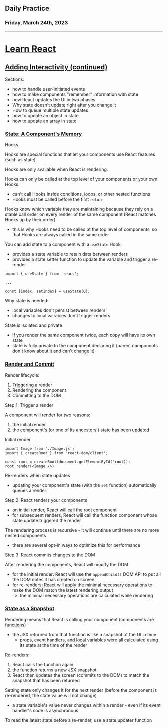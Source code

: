 ## Daily Practice
### Friday, March 24th, 2023
---


# [Learn React](https://react.dev/learn)  


## [Adding Interactivity (continued)](https://react.dev/learn/adding-interactivity)

Sections:  
- how to handle user-initiated events
- how to make components "remember" information with state
- how React updates the UI in two phases
- Why state doesn't update right after you change it
- How to queue multiple state updates
- how to update an object in state
- how to update an array in state


### [State: A Component's Memory](https://react.dev/learn/state-a-components-memory)

Hooks  

Hooks are special functions that let your components use React features (such as state).

Hooks are only available when React is rendering.

Hooks can only be called at the top level of your components or your own Hooks.
- can't call Hooks inside conditions, loops, or other nested functions
- Hooks must be called before the first `return`

Hooks know which variable they are maintaining because they rely on a stable call order on every render of the same component (React matches Hooks up by their order)
- this is why Hooks need to be called at the top level of components, so that Hooks are always called in the same order

You can add state to a component with a `useState` Hook.
- provides a state variable to retain data between renders
- provides a state setter function to update the variable and trigger a re-render

```
import { useState } from 'react';

...

const [index, setIndex] = useState(0);
```

Why state is needed:
- local variables don't persist between renders
- changes to local vairables don't trigger renders

State is isolated and private
- if you render the same component twice, each copy will have its own state
- state is fully private to the component declaring it (parent components don't know about it and can't change it)



### [Render and Commit](https://react.dev/learn/render-and-commit)

Render lifecycle:
1. Triggering a render
2. Rendering the component
3. Committing to the DOM


Step 1: Trigger a render

A component will render for two reasons:
1. the initial render
2. the component's (or one of its ancestors') state has been updated

Initial render
```
import Image from './Image.js';
import { createRoot } from 'react-dom/client';

const root = createRoot(document.getElementById('root));
root.render(<Image />)
```

Re-renders when state updates
- updating your component's state (with the `set` function) automatically queues a render


Step 2: React renders your components

- on initial render, React will call the root component
- for subsequent renders, React will call the function component whose state update triggered the render

The rendering process is recursive - it will continue until there are no more nested components
- there are several opt-in ways to optimize this for performance


Step 3: React commits changes to the DOM

After rendering the components, React will modify the DOM
- for the initial render: React will use the `appendChild()` DOM API to put all the DOM notes it has created on screen
- for re-renders: React will apply the minimal necessary operations to make the DOM match the latest rendering output
   * the minimal necessary operations are calculated while rendering



### [State as a Snapshot](https://react.dev/learn/state-as-a-snapshot)

Rendering means that React is calling your component (components are functions)
- the JSX returned from that function is like a snapshot of the UI in time
   * props, event handlers, and local variables were all calculated using its state at the time of the render

Re-renders:
1. React calls the function again
2. the function returns a new JSX snapshot
3. React then updates the screen (commits to the DOM) to match the snapshot that has been returned

Setting state only changes it for the next render (before the component is re-rendered, the state value will not change)
- a state variable's value never changes within a render - even if its event handler's code is asynchronous

To read the latest state before a re-render, use a state updater function

